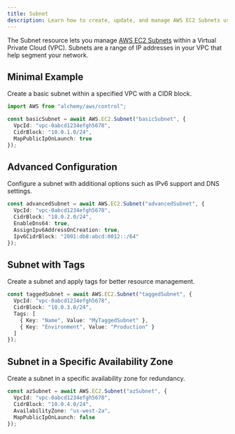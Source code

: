 ```yaml
---
title: Subnet
description: Learn how to create, update, and manage AWS EC2 Subnets using Alchemy Cloud Control.
---
```


The Subnet resource lets you manage [AWS EC2 Subnets](https://docs.aws.amazon.com/ec2/latest/userguide/) within a Virtual Private Cloud (VPC). Subnets are a range of IP addresses in your VPC that help segment your network.

## Minimal Example

Create a basic subnet within a specified VPC with a CIDR block.

```ts
import AWS from "alchemy/aws/control";

const basicSubnet = await AWS.EC2.Subnet("basicSubnet", {
  VpcId: "vpc-0abcd1234efgh5678",
  CidrBlock: "10.0.1.0/24",
  MapPublicIpOnLaunch: true
});
```

## Advanced Configuration

Configure a subnet with additional options such as IPv6 support and DNS settings.

```ts
const advancedSubnet = await AWS.EC2.Subnet("advancedSubnet", {
  VpcId: "vpc-0abcd1234efgh5678",
  CidrBlock: "10.0.2.0/24",
  EnableDns64: true,
  AssignIpv6AddressOnCreation: true,
  Ipv6CidrBlock: "2001:db8:abcd:0012::/64"
});
```

## Subnet with Tags

Create a subnet and apply tags for better resource management.

```ts
const taggedSubnet = await AWS.EC2.Subnet("taggedSubnet", {
  VpcId: "vpc-0abcd1234efgh5678",
  CidrBlock: "10.0.3.0/24",
  Tags: [
    { Key: "Name", Value: "MyTaggedSubnet" },
    { Key: "Environment", Value: "Production" }
  ]
});
```

## Subnet in a Specific Availability Zone

Create a subnet in a specific availability zone for redundancy.

```ts
const azSubnet = await AWS.EC2.Subnet("azSubnet", {
  VpcId: "vpc-0abcd1234efgh5678",
  CidrBlock: "10.0.4.0/24",
  AvailabilityZone: "us-west-2a",
  MapPublicIpOnLaunch: false
});
```
